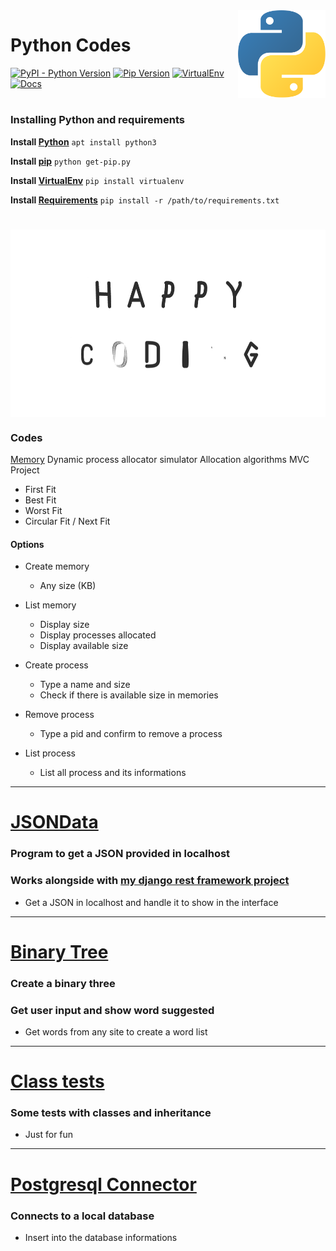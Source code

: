 <img align="right" width="140" height="140" src="/others/media/python_snake_logo.png">

# Python Codes

[![PyPI - Python Version](https://img.shields.io/pypi/pyversions/Django.svg)](https://www.python.org/downloads/) [![Pip Version](https://warehouse-camo.cmh1.psfhosted.org/cd7ef4975d71b4a87a35b3c01b5b1ec8481c4549/68747470733a2f2f696d672e736869656c64732e696f2f707970692f762f7069702e737667)](https://pypi.org/project/pip/) [![VirtualEnv](https://img.shields.io/badge/virtualenv-16.0.0-blue.svg)](https://virtualenv.pypa.io/en/stable/changes/#id1) [![Docs](https://img.shields.io/badge/docs-check%20out-brightgreen.svg)](https://docs.python.org/3/)

# 

### Installing Python and requirements

**Install [Python](https://www.python.org/)** `apt install python3`

**Install [pip](https://pypi.org/project/pip/)** `python get-pip.py`

**Install [VirtualEnv](https://virtualenv.pypa.io/en/stable/)** `pip install virtualenv`

**Install [Requirements](requirements.txt)** `pip install -r /path/to/requirements.txt`

# 

# <img align="center" width="900" height="300" src="/others/media/coding.gif">

### Codes



[Memory](https://github.com/eduschadesoares/pythonCodes/tree/master/pythonCodes/Memory)
Dynamic process allocator simulator
Allocation algorithms
MVC Project

- First Fit
- Best Fit 
- Worst Fit
- Circular Fit / Next Fit

#### Options

* Create memory
    * Any size (KB)
* List memory
    * Display size
    * Display processes allocated
    * Display available size
    
* Create process
    * Type a name and size
    * Check if there is available size in memories
    
* Remove process
    * Type a pid and confirm to remove a process
   
* List process
    * List all process and its informations
    
-----

# [JSONData](https://github.com/eduschadesoares/pythonCodes/tree/master/pythonCodes/JSONData)
### Program to get a JSON provided in localhost
### Works alongside with [my django rest framework project](https://github.com/eduschadesoares/djangoMusicWebService)

* Get a JSON in localhost and handle it to show in the interface

-----

# [Binary Tree](https://github.com/eduschadesoares/pythonCodes/tree/master/pythonCodes/Binary%20Tree)
### Create a binary three
### Get user input and show word suggested

* Get words from any site to create a word list

-----

# [Class tests](https://github.com/eduschadesoares/pythonCodes/tree/master/pythonCodes/Classes)
### Some tests with classes and inheritance

* Just for fun

-----

# [Postgresql Connector](https://github.com/eduschadesoares/pythonCodes/tree/master/pythonCodes/Postgresql%20Connection)
### Connects to a local database

* Insert into the database informations
